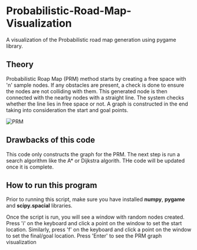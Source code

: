 # Probabilistic-Road-Map-Visualization
A visualization of the Probabilistic road map generation using pygame library.

## Theory

Probabilistic Roap Map (PRM) method starts by creating a free space with 'n' sample nodes. If any obstacles are present, a check is done to ensure the nodes are not colliding with them.
This generated node is then connected with the nearby nodes with a straight line.
The system checks whether the line lies in free space or not. A graph is constructed in the end taking into consideration the start and goal points.

![PRM](https://github.com/harrisonseby/Probabilistic-Road-Map/assets/69869649/b88a8a24-cdbc-4ea7-8f9c-4a73914eec0f)

## Drawbacks of this code

This code only constructs the graph for the PRM. The next step is run a search algorithm like the A* or Dijkstra algorith.
THe code will be updated once it is complete.

## How to run this program

Prior to running this script, make sure you have installed **numpy**, **pygame** and **scipy.spacial** libraries.

Once the script is run, you will see a window with random nodes created. 
Press 'i' on the keyboard and click a point on the window to set the start location.
Similarly, press 'f' on the keyboard and click a point on the window to set the final/goal location.
Press 'Enter' to see the PRM graph visualization
